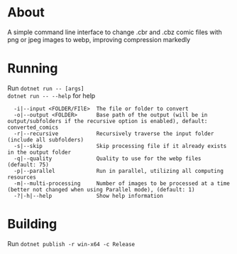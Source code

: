 # About
A simple command line interface to change .cbr and .cbz comic files with png or jpeg images to webp, improving compression markedly

# Running
Run `dotnet run -- [args]`  
`dotnet run -- --help` for help
```
  -i|--input <FOLDER/FIlE>  The file or folder to convert
  -o|--output <FOLDER>      Base path of the output (will be in output/subfolders if the recursive option is enabled), default: converted_comics
  -r|--recursive            Recursively traverse the input folder (include all subfolders)
  -s|--skip                 Skip processing file if it already exists in the output folder
  -q|--quality              Quality to use for the webp files (default: 75)
  -p|--parallel             Run in parallel, utilizing all computing resources
  -m|--multi-processing     Number of images to be processed at a time (better not changed when using Parallel mode), (default: 1)
  -?|-h|--help              Show help information
  ```

# Building
Run `dotnet publish -r win-x64 -c Release`


